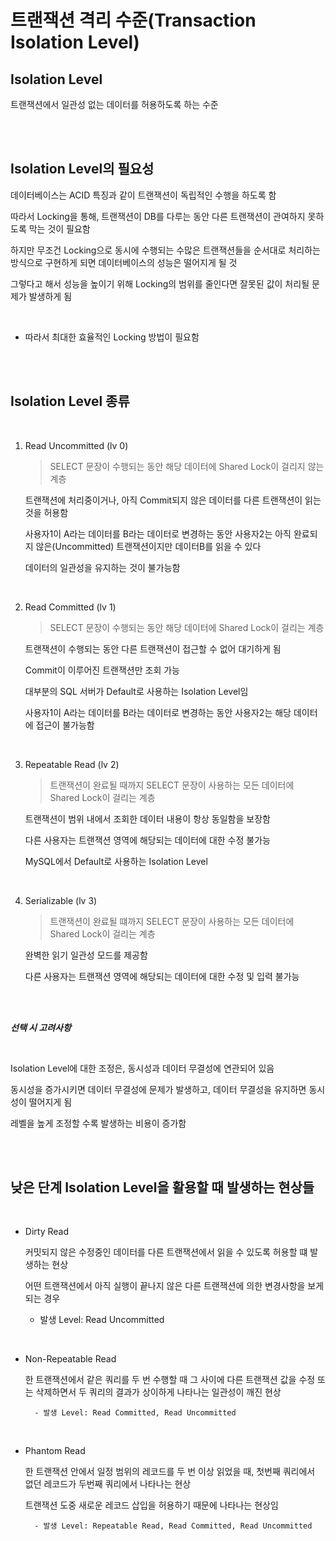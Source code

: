 # 트랜잭션 격리 수준(Transaction Isolation Level)

## Isolation Level

트랜잭션에서 일관성 없는 데이터를 허용하도록 하는 수준

<br>

<br>

## Isolation Level의 필요성

데이터베이스는 ACID 특징과 같이 트랜잭션이 독립적인 수행을 하도록 함

따라서 Locking을 통해, 트랜잭션이 DB를 다루는 동안 다른 트랜잭션이 관여하지 못하도록 막는 것이 필요함

하지만 무조건 Locking으로 동시에 수행되는 수많은 트랜잭션들을 순서대로 처리하는 방식으로 구현하게 되면 데이터베이스의 성능은 떨어지게 될 것

그렇다고 해서 성능을 높이기 위해 Locking의 범위를 줄인다면 잘못된 값이 처리될 문제가 발생하게 됨

<br>

- 따라서 최대한 효율적인 Locking 방법이 필요함

<br>

<br>


## Isolation Level 종류

<br>

1. Read Uncommitted (lv 0)

    > SELECT 문장이 수행되는 동안 해당 데이터에 Shared Lock이 걸리지 않는 계층

    트랜잭션에 처리중이거나, 아직 Commit되지 않은 데이터를 다른 트랜잭션이 읽는 것을 허용함

    사용자1이 A라는 데이터를 B라는 데이터로 변경하는 동안 사용자2는 아직 완료되지 않은(Uncommitted) 트랜잭션이지만 데이터B를 읽을 수 있다

    데이터의 일관성을 유지하는 것이 불가능함



<br>

2. Read Committed (lv 1)

    > SELECT 문장이 수행되는 동안 해당 데이터에 Shared Lock이 걸리는 계층

    트랜잭션이 수행되는 동안 다른 트랜잭션이 접근할 수 없어 대기하게 됨

    Commit이 이루어진 트랜잭션만 조회 가능

    대부분의 SQL 서버가 Default로 사용하는 Isolation Level임

    사용자1이 A라는 데이터를 B라는 데이터로 변경하는 동안 사용자2는 해당 데이터에 접근이 불가능함


<br>


3. Repeatable Read (lv 2)

    >트랜잭션이 완료될 때까지 SELECT 문장이 사용하는 모든 데이터에 Shared Lock이 걸리는 계층

    트랜잭션이 범위 내에서 조회한 데이터 내용이 항상 동일함을 보장함

    다른 사용자는 트랜잭션 영역에 해당되는 데이터에 대한 수정 불가능

    MySQL에서 Default로 사용하는 Isolation Level


<br>

4. Serializable (lv 3)

    >트랜잭션이 완료될 떄까지 SELECT 문장이 사용하는 모든 데이터에 Shared Lock이 걸리는 계층

    완벽한 읽기 일관성 모드를 제공함

    다른 사용자는 트랜잭션 영역에 해당되는 데이터에 대한 수정 및 입력 불가능


<br>

<br>

***선택 시 고려사항***


<br>


Isolation Level에 대한 조정은, 동시성과 데이터 무결성에 연관되어 있음

동시성을 증가시키면 데이터 무결성에 문제가 발생하고, 데이터 무결성을 유지하면 동시성이 떨어지게 됨

레벨을 높게 조정할 수록 발생하는 비용이 증가함


<br>

<br>

## 낮은 단계 Isolation Level을 활용할 때 발생하는 현상들

<br>

- Dirty Read

    커밋되지 않은 수정중인 데이터를 다른 트랜잭션에서 읽을 수 있도록 허용할 떄 발생하는 현상

    어떤 트랜잭션에서 아직 실행이 끝나지 않은 다른 트랜잭션에 의한 변경사항을 보게되는 경우

    - 발생 Level: Read Uncommitted

<br>

- Non-Repeatable Read

    한 트랜잭션에서 같은 쿼리를 두 번 수행할 때 그 사이에 다른 트랜잭션 값을 수정 또는 삭제하면서 두 쿼리의 결과가 상이하게 나타나는 일관성이 깨진 현상

        - 발생 Level: Read Committed, Read Uncommitted

<br>

- Phantom Read

    한 트랜잭션 안에서 일정 범위의 레코드를 두 번 이상 읽었을 때, 첫번째 쿼리에서 없던 레코드가 두번째 쿼리에서 나타나는 현상

    트랜잭션 도중 새로운 레코드 삽입을 허용하기 때문에 나타나는 현상임

        - 발생 Level: Repeatable Read, Read Committed, Read Uncommitted
